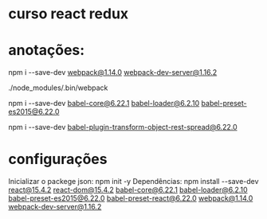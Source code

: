 # curso react redux

# anotações:

npm i --save-dev webpack@1.14.0 webpack-dev-server@1.16.2

./node_modules/.bin/webpack

npm i --save-dev babel-core@6.22.1 babel-loader@6.2.10 babel-preset-es2015@6.22.0

npm i --save-dev babel-plugin-transform-object-rest-spread@6.22.0

# configurações
Inicializar o packege json: npm init -y
Dependências:
npm install --save-dev react@15.4.2 react-dom@15.4.2 babel-core@6.22.1 babel-loader@6.2.10 babel-preset-es2015@6.22.0 babel-preset-react@6.22.0 webpack@1.14.0 webpack-dev-server@1.16.2